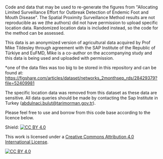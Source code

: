 Code and data that may be used to re-generate the figures from "Allocating Limited Surveillance Effort for Outbreak Detection of Endemic Foot and Mouth Disease". The Spatial Proximity Surveillance Method results are not reproducible as we (the authors) did not have permission to upload specific location data. Randomized location data is included instead, so the code for the method can be assessed.

This data is an anonymized version of agricultural data acquired by Prof Mike Tildesley through agreement with the SAP Institute of the Republic of Türkiye and EuFMD, Mike is a co-author on the accompanying study and this data is being used and uploaded with permission.

*one of the data files was too big to be stored in this repository and can be found at: https://figshare.com/articles/dataset/networks_2monthsep_rds/28429379?file=52409981

The specific location data was removed from this dataset as these data are sensitive. All data queries should be made by contacting the Sap Institute in Turkey (abdulnaci.bulut@tarimorman.gov.tr).

Please feel free to use and borrow from this code base according to the licence below.

Shield: [![CC BY 4.0][cc-by-shield]][cc-by]

This work is licensed under a
[Creative Commons Attribution 4.0 International License][cc-by].

[![CC BY 4.0][cc-by-image]][cc-by]

[cc-by]: http://creativecommons.org/licenses/by/4.0/
[cc-by-image]: https://i.creativecommons.org/l/by/4.0/88x31.png
[cc-by-shield]: https://img.shields.io/badge/License-CC%20BY%204.0-lightgrey.svg
